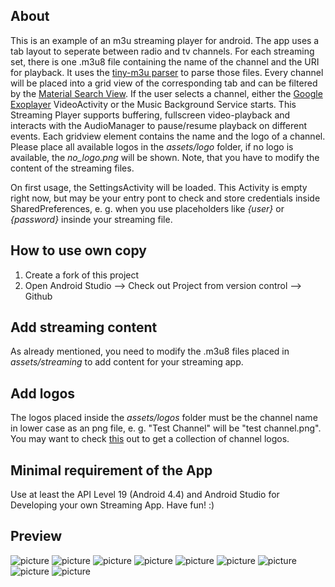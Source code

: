## About
This is an example of an m3u streaming player for android. The app uses a tab layout to seperate between radio and tv channels. For each streaming set, there is one .m3u8 file containing the name of the channel and the URI for playback. It uses the [tiny-m3u parser](https://github.com/lucasepe/tiny-m3u-parser) to parse those files. Every channel will be placed into a grid view of the corresponding tab and can be filtered by the [Material Search View](https://github.com/MiguelCatalan/MaterialSearchView). If the user selects a channel, either the [Google Exoplayer](https://github.com/google/ExoPlayer) VideoActivity or the Music Background Service starts. This Streaming Player supports buffering, fullscreen video-playback and interacts with the AudioManager to pause/resume playback on different events. Each gridview element contains the name and the logo of a channel. Please place all available logos in the *assets/logo* folder, if no logo is available, the *no_logo.png* will be shown. Note, that you have to modify the content of the streaming files.

On first usage, the SettingsActivity will be loaded. This Activity is empty right now, but may be your entry pont to check and store credentials inside SharedPreferences, e. g. when you use placeholders like *{user}* or *{password}* insinde your streaming file.

## How to use own copy
1. Create a fork of this project
2. Open Android Studio --> Check out Project from version control --> Github

## Add streaming content
As already mentioned, you need to modify the .m3u8 files placed in *assets/streaming* to add content for your streaming app.

## Add logos
The logos placed inside the *assets/logos* folder must be the channel name in lower case as an png file, e. g. "Test Channel" will be "test channel.png". You may want to check [this](https://github.com/3PO/Senderlogos) out to get a collection of channel logos.

## Minimal requirement of the App
Use at least the API Level 19 (Android 4.4) and Android Studio for Developing your own Streaming App. Have fun! :)

## Preview
![picture](preview/Screenshot_1526994573.png)
![picture](preview/Screenshot_1526994580.png)
![picture](preview/Screenshot_1526994584.png)
![picture](preview/Screenshot_1526994593.png)
![picture](preview/Screenshot_1526994596.png)
![picture](preview/Screenshot_1526994635.png)
![picture](preview/Screenshot_1526994645.png)
![picture](preview/Screenshot_1526994651.png)
![picture](preview/Screenshot_1527203197.png)
